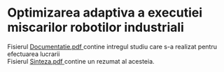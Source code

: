 # Optimizarea adaptiva a executiei miscarilor robotilor industriali 

  Fisierul <a href="Documentatie.pdf"> Documentatie.pdf </a> contine intregul studiu care s-a realizat pentru efectuarea lucrarii  
  Fisierul <a href="Sinteza.pdf"> Sinteza.pdf </a> contine un rezumat al acesteia. 
